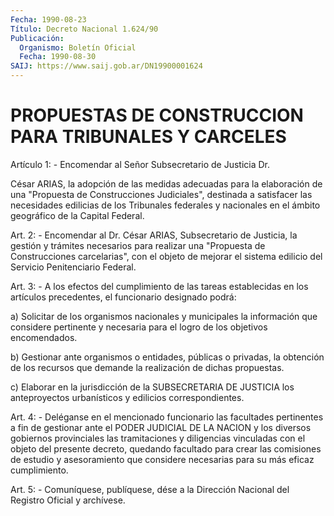 ```yaml
---
Fecha: 1990-08-23
Título: Decreto Nacional 1.624/90
Publicación:
  Organismo: Boletín Oficial
  Fecha: 1990-08-30
SAIJ: https://www.saij.gob.ar/DN19900001624
---
```

# PROPUESTAS DE CONSTRUCCION PARA TRIBUNALES Y CARCELES

<a id="1"></a>
Artículo 1: - Encomendar al Señor Subsecretario de Justicia Dr.

César   ARIAS,  la  adopción  de  las  medidas  adecuadas  para  la elaboración   de  una  "Propuesta  de  Construcciones  Judiciales", destinada a satisfacer  las necesidades edilicias de los Tribunales federales  y nacionales en  el  ámbito  geográfico  de  la  Capital Federal.

<a id="2"></a>
Art.  2:  -  Encomendar  al  Dr. César ARIAS, Subsecretario de Justicia,  la  gestión  y  trámites necesarios  para  realizar  una "Propuesta  de  Construcciones   carcelarias",  con  el  objeto  de mejorar  el  sistema edilicio del Servicio  Penitenciario  Federal.

<a id="3"></a>
Art.  3:  -  A  los  efectos  del  cumplimiento  de las tareas establecidas    en    los  artículos  precedentes,  el  funcionario designado podrá:

a)  Solicitar  de  los  organismos  nacionales  y  municipales  la información que considere  pertinente  y necesaria para el logro de los objetivos encomendados.

b) Gestionar ante organismos o entidades,  públicas o privadas, la obtención  de  los  recursos que demande la realización  de  dichas propuestas.

c) Elaborar en la jurisdicción  de  la  SUBSECRETARIA  DE JUSTICIA los    anteproyectos  urbanísticos  y  edilicios  correspondientes.

<a id="4"></a>
Art. 4: - Deléganse en el mencionado funcionario las facultades pertinentes  a fin de gestionar ante el PODER JUDICIAL DE LA NACION y  los  diversos    gobiernos   provinciales  las  tramitaciones  y diligencias  vinculadas  con  el  objeto    del  presente  decreto, quedando  facultado  para  crear  las  comisiones    de  estudio  y asesoramiento    que   considere  necesarias  para  su  más  eficaz cumplimiento.

<a id="5"></a>
Art. 5: - Comuníquese, publíquese, dése a la Dirección Nacional del Registro Oficial y archívese.